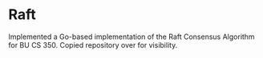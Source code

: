 # Raft
Implemented a Go-based implementation of the Raft Consensus Algorithm for BU CS 350. Copied repository over for visibility.

